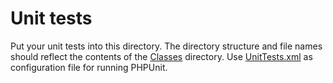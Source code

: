 # Unit tests

Put your unit tests into this directory. The directory structure and file names should reflect the contents of the [Classes](../../Classes) directory. Use [UnitTests.xml](../../Build/UnitTests.xml) as configuration file for running PHPUnit.
